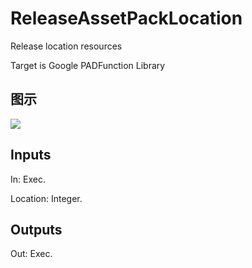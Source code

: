 # ReleaseAssetPackLocation

Release location resources

Target is Google PADFunction Library

## 图示

![]($-20221218-19153159.png)

## Inputs

In: Exec.

Location: Integer.  

## Outputs

Out: Exec.

